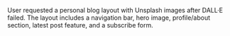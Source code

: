User requested a personal blog layout with Unsplash images after DALL·E failed. The layout includes a navigation bar, hero image, profile/about section, latest post feature, and a subscribe form.